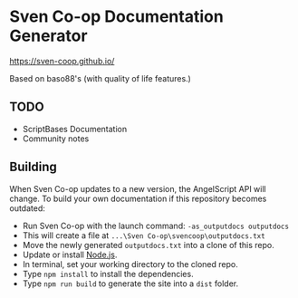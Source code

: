 # Sven Co-op Documentation Generator

https://sven-coop.github.io/


Based on baso88's (with quality of life features.)


## TODO
 - ScriptBases Documentation
 - Community notes


## Building
When Sven Co-op updates to a new version, the AngelScript API will change.
To build your own documentation if this repository becomes outdated:

- Run Sven Co-op with the launch command: `-as_outputdocs outputdocs`
- This will create a file at `...\Sven Co-op\svencoop\outputdocs.txt`
- Move the newly generated `outputdocs.txt` into a clone of this repo.
- Update or install [Node.js](https://nodejs.org/en).
- In terminal, set your working directory to the cloned repo.
- Type `npm install` to install the dependencies. 
- Type `npm run build` to generate the site into a `dist` folder.